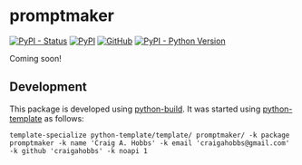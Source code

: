 # promptmaker

[![PyPI - Status](https://img.shields.io/pypi/status/promptmaker)](https://pypi.org/project/promptmaker/)
[![PyPI](https://img.shields.io/pypi/v/promptmaker)](https://pypi.org/project/promptmaker/)
[![GitHub](https://img.shields.io/github/license/craigahobbs/promptmaker)](https://github.com/craigahobbs/promptmaker/blob/main/LICENSE)
[![PyPI - Python Version](https://img.shields.io/pypi/pyversions/promptmaker)](https://pypi.org/project/promptmaker/)

Coming soon!


## Development

This package is developed using [python-build](https://github.com/craigahobbs/python-build#readme).
It was started using [python-template](https://github.com/craigahobbs/python-template#readme) as follows:

~~~
template-specialize python-template/template/ promptmaker/ -k package promptmaker -k name 'Craig A. Hobbs' -k email 'craigahobbs@gmail.com' -k github 'craigahobbs' -k noapi 1
~~~
